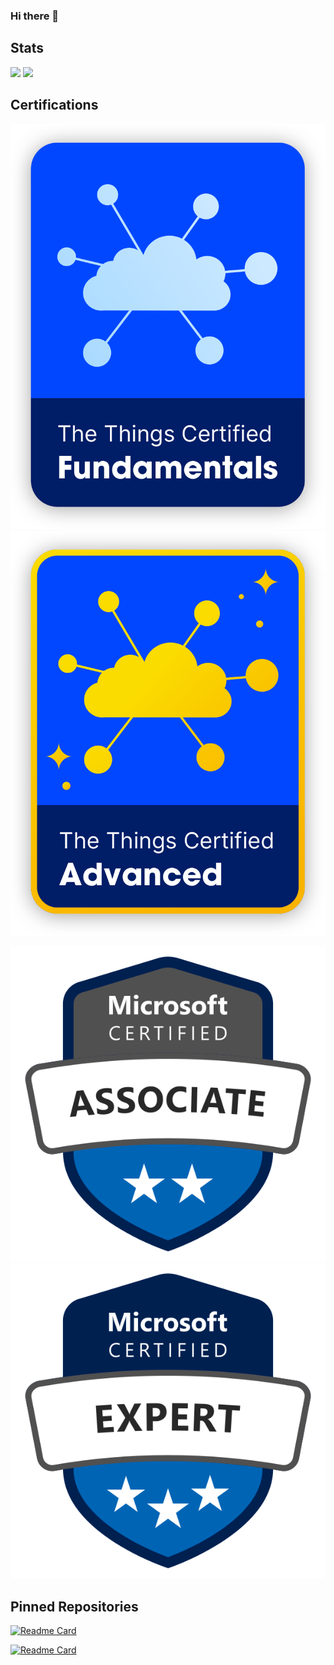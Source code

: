 ### Hi there 👋

## Stats

<img src="https://github-readme-stats.vercel.app/api?username=lks-hrsch&show_icons=true&theme=onedark" />
<img src="https://github-readme-stats.vercel.app/api/top-langs/?username=lks-hrsch&theme=onedark" />

## Certifications

[![The Things Certified Fundamentals](./images\badge_fundamental.png)](https://www.thethingsnetwork.org/u/lkshrsch) [![The Things Certified Advanced](./images\badge_advanced.png)](https://www.thethingsnetwork.org/u/lkshrsch)

[![AZ104](./images/microsoft-certified-associate-badge.svg)](https://learn.microsoft.com/api/credentials/share/en-us/lkshrsch/4B785A38507F4966?sharingId=182D38988A51B34) [![AZ305](./images/microsoft-certified-expert-badge.svg)](https://learn.microsoft.com/api/credentials/share/en-us/lkshrsch/E6DE9495F3FBF404?sharingId=182D38988A51B34)

## Pinned Repositories

[![Readme Card](https://github-readme-stats.vercel.app/api/pin/?username=mribrgr&repo=StuRa-Mitgliederdatenbank&theme=onedark&show_owner=true)](https://github.com/mribrgr/StuRa-Mitgliederdatenbank)

[![Readme Card](https://github-readme-stats.vercel.app/api/pin/?username=pbo-dream-team&repo=track-me-code-doc&theme=onedark&show_owner=true)](https://github.com/pbo-dream-team/track-me)


<!--
**lks-hrsch/lks-hrsch** is a ✨ _special_ ✨ repository because its `README.md` (this file) appears on your GitHub profile.

Here are some ideas to get you started:

- 🔭 I’m currently working on ...
- 🌱 I’m currently learning ...
- 👯 I’m looking to collaborate on ...
- 🤔 I’m looking for help with ...
- 💬 Ask me about ...
- 📫 How to reach me: ...
- 😄 Pronouns: ...
- ⚡ Fun fact: ...
-->
